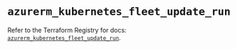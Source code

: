 # `azurerm_kubernetes_fleet_update_run`

Refer to the Terraform Registry for docs: [`azurerm_kubernetes_fleet_update_run`](https://registry.terraform.io/providers/hashicorp/azurerm/4.9.0/docs/resources/kubernetes_fleet_update_run).
